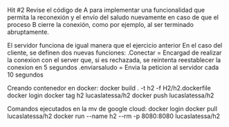 Hit #2
Revise el código de A para implementar una funcionalidad que permita la reconexión y el envío del saludo nuevamente en caso de que el proceso B cierre la conexión, como por ejemplo, al ser terminado abruptamente.

El servidor funciona de igual manera que el ejercicio anterior
En el caso del cliente, se definen dos nuevas funciones:
.Conectar = Encargad de realizar la conexion con el server que, si es rechazada, se reintenta reestablecer la conexion en 5 segundos
.enviarsaludo = Envia la peticion al servidor cada 10 segundos

Creando contenedor en docker:
docker build . -t h2 -f H2/h2.dockerfile
docker login
docker tag h2 lucaslatessa/h2
docker push lucaslatessa/h2

Comandos ejecutados en la mv de google cloud:
docker login
docker pull lucaslatessa/h2
docker run --name h2 --rm -p 8080:8080 lucaslatessa/h2
